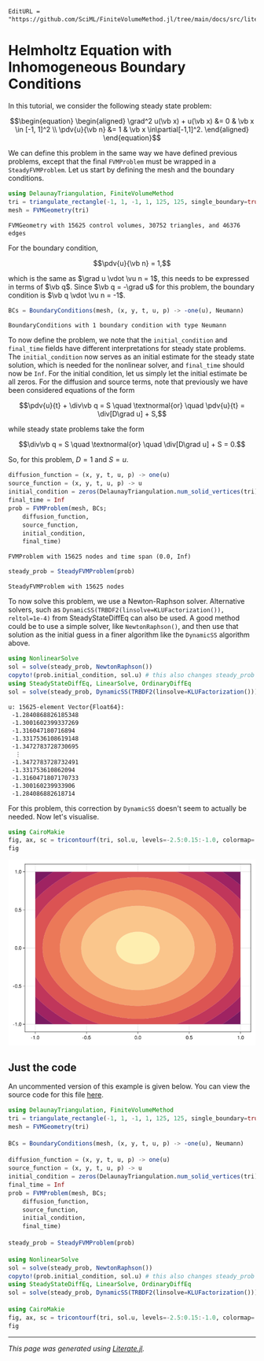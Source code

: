 ```@meta
EditURL = "https://github.com/SciML/FiniteVolumeMethod.jl/tree/main/docs/src/literate_tutorials/helmholtz_equation_with_inhomogeneous_boundary_conditions.jl"
```


# Helmholtz Equation with Inhomogeneous Boundary Conditions
In this tutorial, we consider the following steady state problem:
```math
\begin{equation}
\begin{aligned}
\grad^2 u(\vb x) + u(\vb x) &= 0 & \vb x \in [-1, 1]^2 \\
\pdv{u}{\vb n} &= 1 & \vb x \in\partial[-1,1]^2.
\end{aligned}
\end{equation}
```
We can define this problem in the same way we have defined previous problems,
except that the final `FVMProblem` must be wrapped in a `SteadyFVMProblem`.
Let us start by defining the mesh and the boundary conditions.

````julia
using DelaunayTriangulation, FiniteVolumeMethod
tri = triangulate_rectangle(-1, 1, -1, 1, 125, 125, single_boundary=true)
mesh = FVMGeometry(tri)
````

````
FVMGeometry with 15625 control volumes, 30752 triangles, and 46376 edges
````

For the boundary condition,
```math
\pdv{u}{\vb n} = 1,
```
which is the same as $\grad u \vdot \vu n = 1$, this needs to be expressed in terms of $\vb q$.
Since $\vb q = -\grad u$ for this problem, the boundary condition is $\vb q \vdot \vu n = -1$.

````julia
BCs = BoundaryConditions(mesh, (x, y, t, u, p) -> -one(u), Neumann)
````

````
BoundaryConditions with 1 boundary condition with type Neumann
````

To now define the problem, we note that the `initial_condition` and `final_time`
fields have different interpretations for steady state problems. The
`initial_condition` now serves as an initial estimate for the steady state solution,
which is needed for the nonlinear solver, and `final_time` should now
be `Inf`. For the initial condition, let us simply let
the initial estimate be all zeros. For the diffusion and source terms,
note that previously we have been considered equations of the form
```math
\pdv{u}{t} + \div\vb q = S \quad \textnormal{or} \quad \pdv{u}{t} = \div[D\grad u] + S,
```
while steady state problems take the form
```math
\div\vb q = S \quad \textnormal{or} \quad \div[D\grad u] + S = 0.
```
So, for this problem, $D = 1$ and $S = u$.

````julia
diffusion_function = (x, y, t, u, p) -> one(u)
source_function = (x, y, t, u, p) -> u
initial_condition = zeros(DelaunayTriangulation.num_solid_vertices(tri))
final_time = Inf
prob = FVMProblem(mesh, BCs;
    diffusion_function,
    source_function,
    initial_condition,
    final_time)
````

````
FVMProblem with 15625 nodes and time span (0.0, Inf)
````

````julia
steady_prob = SteadyFVMProblem(prob)
````

````
SteadyFVMProblem with 15625 nodes
````

To now solve this problem, we use a Newton-Raphson solver. Alternative solvers,
such as `DynamicSS(TRBDF2(linsolve=KLUFactorization()), reltol=1e-4)` from
SteadyStateDiffEq can also be used. A good method could be to use
a simple solver, like `NewtonRaphson()`, and then use that solution
as the initial guess in a finer algorithm like the `DynamicSS`
algorithm above.

````julia
using NonlinearSolve
sol = solve(steady_prob, NewtonRaphson())
copyto!(prob.initial_condition, sol.u) # this also changes steady_prob's initial condition
using SteadyStateDiffEq, LinearSolve, OrdinaryDiffEq
sol = solve(steady_prob, DynamicSS(TRBDF2(linsolve=KLUFactorization())))
````

````
u: 15625-element Vector{Float64}:
 -1.2840868826185348
 -1.3001602399337269
 -1.316047180716894
 -1.3317536108619148
 -1.3472783728730695
  ⋮
 -1.3472783728732491
 -1.331753610862094
 -1.3160471807170733
 -1.300160239933906
 -1.284086882618714
````

For this problem, this correction by `DynamicSS` doesn't seem to actually be needed.
Now let's visualise.

````julia
using CairoMakie
fig, ax, sc = tricontourf(tri, sol.u, levels=-2.5:0.15:-1.0, colormap=:matter)
fig
````
![](helmholtz_equation_with_inhomogeneous_boundary_conditions-13.png)

## Just the code
An uncommented version of this example is given below.
You can view the source code for this file [here](https://github.com/SciML/FiniteVolumeMethod.jl/tree/main/docs/src/literate_tutorials/helmholtz_equation_with_inhomogeneous_boundary_conditions.jl).

```julia
using DelaunayTriangulation, FiniteVolumeMethod
tri = triangulate_rectangle(-1, 1, -1, 1, 125, 125, single_boundary=true)
mesh = FVMGeometry(tri)

BCs = BoundaryConditions(mesh, (x, y, t, u, p) -> -one(u), Neumann)

diffusion_function = (x, y, t, u, p) -> one(u)
source_function = (x, y, t, u, p) -> u
initial_condition = zeros(DelaunayTriangulation.num_solid_vertices(tri))
final_time = Inf
prob = FVMProblem(mesh, BCs;
    diffusion_function,
    source_function,
    initial_condition,
    final_time)

steady_prob = SteadyFVMProblem(prob)

using NonlinearSolve
sol = solve(steady_prob, NewtonRaphson())
copyto!(prob.initial_condition, sol.u) # this also changes steady_prob's initial condition
using SteadyStateDiffEq, LinearSolve, OrdinaryDiffEq
sol = solve(steady_prob, DynamicSS(TRBDF2(linsolve=KLUFactorization())))

using CairoMakie
fig, ax, sc = tricontourf(tri, sol.u, levels=-2.5:0.15:-1.0, colormap=:matter)
fig
```

---

*This page was generated using [Literate.jl](https://github.com/fredrikekre/Literate.jl).*

